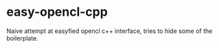 # easy-opencl-cpp
Naive attempt at easyfied opencl c++ interface, tries to hide some of the boilerplate.
